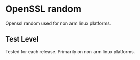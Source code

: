 OpenSSL random
==============

Openssl random used for non arm linux platforms.

Test Level
----------

Tested for each release. Primarily on non arm linux platforms.
